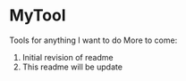 # MyTool
Tools for anything I want to do
More to come: 
1. Initial revision of readme 
2. This readme will be update 
